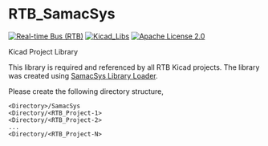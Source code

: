 # RTB_SamacSys
[![Real-time Bus (RTB)](https://img.shields.io/badge/RTB_Project-FF6699)](https://www.rtb4dcc.de)
[![Kicad_Libs](https://img.shields.io/badge/Kicad_Libs-29C7FF)](https://github.com/git4dcc/RTB_SamacSys)
[![Apache License 2.0](https://img.shields.io/badge/license-Apache%20License%202.0-lightgray)](https://www.apache.org/licenses/LICENSE-2.0)

Kicad Project Library

This library is required and referenced by all RTB Kicad projects. The library was created using [SamacSys Library Loader](https://www.samacsys.com/).

Please create the following directory structure,

```
<Directory>/SamacSys
<Directory/<RTB_Project-1>
<Directory/<RTB_Project-2>
...
<Directory/<RTB_Project-N>
```
